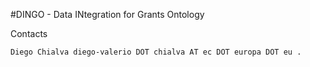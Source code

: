 #DINGO - Data INtegration for Grants Ontology

Contacts

    Diego Chialva diego-valerio DOT chialva AT ec DOT europa DOT eu .
